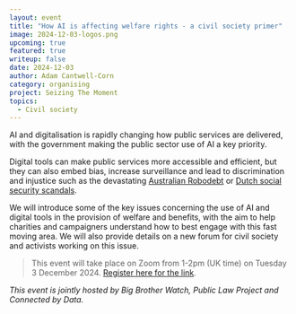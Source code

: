 ```yaml
---
layout: event
title: "How AI is affecting welfare rights - a civil society primer"
image: 2024-12-03-logos.png
upcoming: true
featured: true
writeup: false
date: 2024-12-03
author: Adam Cantwell-Corn
category: organising
project: Seizing The Moment
topics:
  - Civil society
---
```


AI and digitalisation is rapidly changing how public services are delivered, with the government making the public sector use of AI a key priority. 

<!--more-->

Digital tools can make public services more accessible and efficient, but they can also embed bias, increase surveillance and lead to discrimination and injustice such as the devastating [Australian Robodebt](https://en.wikipedia.org/wiki/Robodebt_scheme) or [Dutch social security scandals](https://en.wikipedia.org/wiki/Dutch_childcare_benefits_scandal).

We will introduce some of the key issues concerning the use of AI and digital tools in the provision of welfare and benefits, with the aim to help charities and campaigners understand how to best engage with this fast moving area. We will also provide details on a new forum for civil society and activists working on this issue.

> This event will take place on Zoom from 1-2pm (UK time) on Tuesday 3 December 2024. [Register here for the link](https://us06web.zoom.us/meeting/register/tZArdOqgqDMqH9NzhE0NIw7qAKSw42GWPC3h).

_This event is jointly hosted by Big Brother Watch, Public Law Project and Connected by Data._